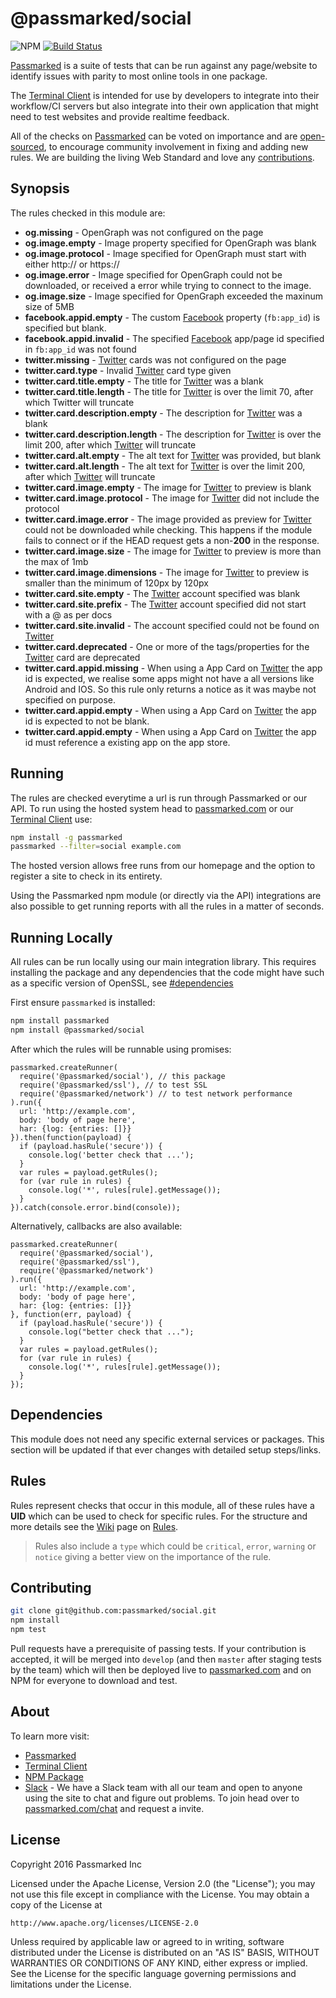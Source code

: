 # @passmarked/social

![NPM](https://img.shields.io/npm/dt/@passmarked/social.svg) [![Build Status](https://travis-ci.org/passmarked/social.svg)](https://travis-ci.org/passmarked/social)

[Passmarked](http://passmarked.com?source=github&repo=social) is a suite of tests that can be run against any page/website to identify issues with parity to most online tools in one package.

The [Terminal Client](http://npmjs.org/package/passmarked) is intended for use by developers to integrate into their workflow/CI servers but also integrate into their own application that might need to test websites and provide realtime feedback.

All of the checks on [Passmarked](http://passmarked.com?source=github&repo=social) can be voted on importance and are [open-sourced](http://github.com/passmarked/suite), to encourage community involvement in fixing and adding new rules. We are building the living Web Standard and love any [contributions](#contributing).

## Synopsis

The rules checked in this module are:

* **og.missing** - OpenGraph was not configured on the page
* **og.image.empty** - Image property specified for OpenGraph was blank
* **og.image.protocol** - Image specified for OpenGraph must start with either http:// or https://
* **og.image.error** - Image specified for OpenGraph could not be downloaded, or received a error while trying to connect to the image.
* **og.image.size** - Image specified for OpenGraph exceeded the maxinum size of 5MB
* **facebook.appid.empty** - The custom [Facebook](https://facebook.com) property (`fb:app_id`) is specified but blank.
* **facebook.appid.invalid** - The specified [Facebook](https://facebook.com) app/page id specified in `fb:app_id` was not found
* **twitter.missing** - [Twitter](https://twitter.com) cards was not configured on the page
* **twitter.card.type** - Invalid [Twitter](https://twitter.com) card type given
* **twitter.card.title.empty** - The title for [Twitter](https://twitter.com) was a blank
* **twitter.card.title.length** - The title for [Twitter](https://twitter.com) is over the limit 70, after which Twitter will truncate
* **twitter.card.description.empty** - The description for [Twitter](https://twitter.com) was a blank
* **twitter.card.description.length** - The description for [Twitter](https://twitter.com) is over the limit 200, after which [Twitter](https://twitter.com) will truncate
* **twitter.card.alt.empty** - The alt text for [Twitter](https://twitter.com) was provided, but blank
* **twitter.card.alt.length** - The alt text for [Twitter](https://twitter.com) is over the limit 200, after which [Twitter](https://twitter.com) will truncate
* **twitter.card.image.empty** - The image for [Twitter](https://twitter.com) to preview is blank
* **twitter.card.image.protocol** - The image for [Twitter](https://twitter.com) did not include the protocol
* **twitter.card.image.error** - The image provided as preview for [Twitter](https://twitter.com) could not be downloaded while checking. This happens if the module fails to connect or if the HEAD request gets a non-**200** in the response.
* **twitter.card.image.size** - The image for [Twitter](https://twitter.com) to preview is more than the max of 1mb
* **twitter.card.image.dimensions** - The image for [Twitter](https://twitter.com) to preview is smaller than the minimum of 120px by 120px
* **twitter.card.site.empty** - The [Twitter](https://twitter.com) account specified was blank
* **twitter.card.site.prefix** - The [Twitter](https://twitter.com) account specified did not start with a @ as per docs
* **twitter.card.site.invalid** - The account specified could not be found on [Twitter](https://twitter.com)
* **twitter.card.deprecated** - One or more of the tags/properties for the [Twitter](https://twitter.com) card are deprecated
* **twitter.card.appid.missing** - When using a App Card on [Twitter](https://twitter.com) the app id is expected, we realise some apps might not have a all versions like Android and IOS. So this rule only returns a notice as it was maybe not specified on purpose.
* **twitter.card.appid.empty** - When using a App Card on [Twitter](https://twitter.com) the app id is expected to not be blank.
* **twitter.card.appid.empty** - When using a App Card on [Twitter](https://twitter.com) the app id must reference a existing app on the app store.

## Running

The rules are checked everytime a url is run through Passmarked or our API. To run using the hosted system head to [passmarked.com](http://passmarked.com?source=github&repo=social) or our [Terminal Client](http://npmjs.org/package/passmarked) use:

```bash
npm install -g passmarked
passmarked --filter=social example.com
```

The hosted version allows free runs from our homepage and the option to register a site to check in its entirety.

Using the Passmarked npm module (or directly via the API) integrations are also possible to get running reports with all the rules in a matter of seconds.

## Running Locally

All rules can be run locally using our main integration library. This requires installing the package and any dependencies that the code might have such as a specific version of OpenSSL, see [#dependencies](#dependencies)

First ensure `passmarked` is installed:

```bash
npm install passmarked
npm install @passmarked/social
```

After which the rules will be runnable using promises:

```social
passmarked.createRunner(
  require('@passmarked/social'), // this package
  require('@passmarked/ssl'), // to test SSL
  require('@passmarked/network') // to test network performance
).run({
  url: 'http://example.com',
  body: 'body of page here',
  har: {log: {entries: []}}
}).then(function(payload) {
  if (payload.hasRule('secure')) {
    console.log('better check that ...');
  }
  var rules = payload.getRules();
  for (var rule in rules) {
    console.log('*', rules[rule].getMessage());
  }
}).catch(console.error.bind(console));
```

Alternatively, callbacks are also available:

```social
passmarked.createRunner(
  require('@passmarked/social'),
  require('@passmarked/ssl'),
  require('@passmarked/network')
).run({
  url: 'http://example.com',
  body: 'body of page here',
  har: {log: {entries: []}}
}, function(err, payload) {
  if (payload.hasRule('secure')) {
    console.log("better check that ...");
  }
  var rules = payload.getRules();
  for (var rule in rules) {
    console.log('*', rules[rule].getMessage());
  }
});
```

## Dependencies

This module does not need any specific external services or packages. This section will be updated if that ever changes with detailed setup steps/links.

## Rules

Rules represent checks that occur in this module, all of these rules have a **UID** which can be used to check for specific rules. For the structure and more details see the [Wiki](https://github.com/passmarked/passmarked/wiki) page on [Rules](https://github.com/passmarked/passmarked/wiki/Create).

> Rules also include a `type` which could be `critical`, `error`, `warning` or `notice` giving a better view on the importance of the rule.

## Contributing

```bash
git clone git@github.com:passmarked/social.git
npm install
npm test
```

Pull requests have a prerequisite of passing tests. If your contribution is accepted, it will be merged into `develop` (and then `master` after staging tests by the team) which will then be deployed live to [passmarked.com](http://passmarked.com?source=github&repo=social) and on NPM for everyone to download and test.

## About

To learn more visit:

* [Passmarked](http://passmarked.com?source=github&repo=social)
* [Terminal Client](https://www.npmjs.com/package/passmarked)
* [NPM Package](https://www.npmjs.com/package/@passmarked/social)
* [Slack](http://passmarked.com/chat?source=github&repo=social) - We have a Slack team with all our team and open to anyone using the site to chat and figure out problems. To join head over to [passmarked.com/chat](http://passmarked.com/chat?source=github&repo=social) and request a invite.

## License

Copyright 2016 Passmarked Inc

Licensed under the Apache License, Version 2.0 (the "License");
you may not use this file except in compliance with the License.
You may obtain a copy of the License at

    http://www.apache.org/licenses/LICENSE-2.0

Unless required by applicable law or agreed to in writing, software
distributed under the License is distributed on an "AS IS" BASIS,
WITHOUT WARRANTIES OR CONDITIONS OF ANY KIND, either express or implied.
See the License for the specific language governing permissions and
limitations under the License.
